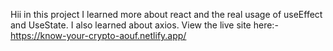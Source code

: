 Hii in this project I learned more about react and the real usage of useEffect and UseState. I also learned about axios.
View the live site here:- https://know-your-crypto-aouf.netlify.app/
